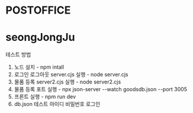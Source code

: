 # POSTOFFICE

# seongJongJu
테스트 방법
1. 노드 설치 - npm intall
2. 로그인 로그아웃 server.cjs 실행 - node server.cjs
3. 물품 등록 server2.cjs 실행 - node server2.cjs
4. 물품 등록 포트 실행 - npx json-server --watch goodsdb.json --port 3005
5. 프론트 실행 - npm run dev
6. db.json 테스트 아이디 비밀번호 로그인
